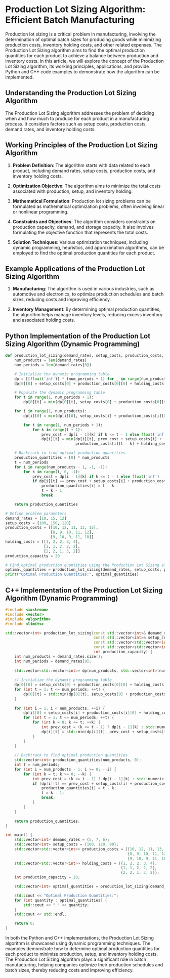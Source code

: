 # Production Lot Sizing Algorithm: Efficient Batch Manufacturing

Production lot sizing is a critical problem in manufacturing, involving the determination of optimal batch sizes for producing goods while minimizing production costs, inventory holding costs, and other related expenses. The Production Lot Sizing algorithm aims to find the optimal production quantities for each product to achieve a balance between production and inventory costs. In this article, we will explore the concept of the Production Lot Sizing algorithm, its working principles, applications, and provide Python and C++ code examples to demonstrate how the algorithm can be implemented.

## Understanding the Production Lot Sizing Algorithm

The Production Lot Sizing algorithm addresses the problem of deciding when and how much to produce for each product in a manufacturing process. It considers factors such as setup costs, production costs, demand rates, and inventory holding costs.

## Working Principles of the Production Lot Sizing Algorithm

1. **Problem Definition**: The algorithm starts with data related to each product, including demand rates, setup costs, production costs, and inventory holding costs.

2. **Optimization Objective**: The algorithm aims to minimize the total costs associated with production, setup, and inventory holding.

3. **Mathematical Formulation**: Production lot sizing problems can be formulated as mathematical optimization problems, often involving linear or nonlinear programming.

4. **Constraints and Objectives**: The algorithm considers constraints on production capacity, demand, and storage capacity. It also involves formulating the objective function that represents the total costs.

5. **Solution Techniques**: Various optimization techniques, including dynamic programming, heuristics, and approximation algorithms, can be employed to find the optimal production quantities for each product.

## Example Applications of the Production Lot Sizing Algorithm

1. **Manufacturing**: The algorithm is used in various industries, such as automotive and electronics, to optimize production schedules and batch sizes, reducing costs and improving efficiency.

2. **Inventory Management**: By determining optimal production quantities, the algorithm helps manage inventory levels, reducing excess inventory and associated holding costs.

## Python Implementation of the Production Lot Sizing Algorithm (Dynamic Programming)

```python
def production_lot_sizing(demand_rates, setup_costs, production_costs, holding_costs, production_capacity):
    num_products = len(demand_rates)
    num_periods = len(demand_rates[0])

    # Initialize the dynamic programming table
    dp = [[float('inf')] * (num_periods + 1) for _ in range(num_products)]
    dp[0][0] = setup_costs[0] + production_costs[0][0] + holding_costs[0][0]

    # Populate the dynamic programming table
    for t in range(1, num_periods + 1):
        dp[0][t] = min(dp[0][t], setup_costs[0] + production_costs[0][t] + holding_costs[0][t])

    for i in range(1, num_products):
        dp[i][0] = min(dp[i][0], setup_costs[i] + production_costs[i][0] + holding_costs[i][0])

        for t in range(1, num_periods + 1):
            for k in range(t + 1):
                prev_cost = dp[i - 1][k] if k <= t - 1 else float('inf')
                dp[i][t] = min(dp[i][t], prev_cost + setup_costs[i] +
                               production_costs[i][t - k] + holding_costs[i][t])

    # Backtrack to find optimal production quantities
    production_quantities = [0] * num_products
    t = num_periods
    for i in range(num_products - 1, -1, -1):
        for k in range(t, 0, -1):
            prev_cost = dp[i - 1][k] if k <= t - 1 else float('inf')
            if dp[i][t] == prev_cost + setup_costs[i] + production_costs[i][t - k] + holding_costs[i][t]:
                production_quantities[i] = t - k
                t = k - 1
                break

    return production_quantities

# Define problem parameters
demand_rates = [10, 15, 12]
setup_costs = [100, 150, 120]
production_costs = [[10, 12, 11, 13, 15],
                    [8, 9, 10, 11, 12],
                    [9, 10, 9, 11, 10]]
holding_costs = [[1, 2, 2, 3, 4],
                 [1, 1, 2, 2, 2],
                 [2, 2, 1, 3, 2]]
production_capacity = 20

# Find optimal production quantities using the Production Lot Sizing algorithm
optimal_quantities = production_lot_sizing(demand_rates, setup_costs, production_costs, holding_costs, production_capacity)
print("Optimal Production Quantities:", optimal_quantities)
```



## C++ Implementation of the Production Lot Sizing Algorithm (Dynamic Programming)

```cpp
#include <iostream>
#include <vector>
#include <algorithm>
#include <limits>

std::vector<int> production_lot_sizing(const std::vector<int>& demand_rates,
                                       const std::vector<int>& setup_costs,
                                       const std::vector<std::vector<int>>& production_costs,
                                       const std::vector<std::vector<int>>& holding_costs,
                                       int production_capacity) {
    int num_products = demand_rates.size();
    int num_periods = demand_rates[0];
    
    std::vector<std::vector<int>> dp(num_products, std::vector<int>(num_periods + 1, std::numeric_limits<int>::max()));
    
    // Initialize the dynamic programming table
    dp[0][0] = setup_costs[0] + production_costs[0][0] + holding_costs[0][0];
    for (int t = 1; t <= num_periods; ++t) {
        dp[0][t] = std::min(dp[0][t], setup_costs[0] + production_costs[0][t] + holding_costs[0][t]);
    }
    
    for (int i = 1; i < num_products; ++i) {
        dp[i][0] = setup_costs[i] + production_costs[i][0] + holding_costs[i][0];
        for (int t = 1; t <= num_periods; ++t) {
            for (int k = 0; k <= t; ++k) {
                int prev_cost = (k <= t - 1) ? dp[i - 1][k] : std::numeric_limits<int>::max();
                dp[i][t] = std::min(dp[i][t], prev_cost + setup_costs[i] + production_costs[i][t - k] + holding_costs[i][t]);
            }
        }
    }
    
    // Backtrack to find optimal production quantities
    std::vector<int> production_quantities(num_products, 0);
    int t = num_periods;
    for (int i = num_products - 1; i >= 0; --i) {
        for (int k = t; k >= 0; --k) {
            int prev_cost = (k <= t - 1) ? dp[i - 1][k] : std::numeric_limits<int>::max();
            if (dp[i][t] == prev_cost + setup_costs[i] + production_costs[i][t - k] + holding_costs[i][t]) {
                production_quantities[i] = t - k;
                t = k - 1;
                break;
            }
        }
    }
    
    return production_quantities;
}

int main() {
    std::vector<int> demand_rates = {5, 7, 6};
    std::vector<int> setup_costs = {100, 120, 90};
    std::vector<std::vector<int>> production_costs = {{10, 12, 11, 13, 15},
                                                      {8, 9, 10, 11, 12},
                                                      {9, 10, 9, 11, 10}};
    std::vector<std::vector<int>> holding_costs = {{1, 2, 2, 3, 4},
                                                   {1, 1, 2, 2, 2},
                                                   {2, 2, 1, 3, 2}};
    int production_capacity = 20;

    std::vector<int> optimal_quantities = production_lot_sizing(demand_rates, setup_costs, production_costs, holding_costs, production_capacity);

    std::cout << "Optimal Production Quantities:";
    for (int quantity : optimal_quantities) {
        std::cout << " " << quantity;
    }
    std::cout << std::endl;

    return 0;
}
```

In both the Python and C++ implementations, the Production Lot Sizing algorithm is showcased using dynamic programming techniques. The examples demonstrate how to determine optimal production quantities for each product to minimize production, setup, and inventory holding costs. The Production Lot Sizing algorithm plays a significant role in batch manufacturing, helping companies optimize their production schedules and batch sizes, thereby reducing costs and improving efficiency.
